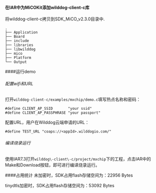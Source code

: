 #### 在IAR中为MiCOKit添加wilddog\-client\-c库

将wilddog\-client\-c拷贝到SDK_MiCO_v2.3.0目录中.

	.
	├── Application
	├── Board
	├── include
	├── libraries
	├── libwilddog
	├── mico
	├── Platform
	└── Output

####运行demo

###### 配置wifi和URL
打开`wilddog-client-c/examples/mxchip/demo.c`填写热点名称和密码：

	#define CLIENT_AP_SSID       "your ssid"
	#define CLIENT_AP_PASSPHRASE "your passport"


配置URL，用户在Wilddog云端申请的URL：

	#define TEST_URL "coaps://<appId>.wilddogio.com/"


###### 编译烧录运行

使用IAR7.3打开`wilddog\-client\-c/project/mxchip`下的工程，点击IAR中的Make和Download按钮，即可进行编译烧录运行。

####占用统计
未加密时，SDK占用flash存储空间为：22956 Bytes

tinydtls加密时，SDK占用flash存储空间为：53092 Bytes

